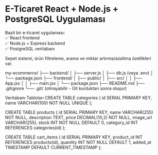 # E-Ticaret React + Node.js + PostgreSQL Uygulaması

Basit bir e-ticaret uygulaması:  
✅ React frontend  
✅ Node.js + Express backend  
✅ PostgreSQL veritabanı  

Sepet sistemi, ürün filtreleme, arama ve miktar artırma/azaltma özellikleri var.



my-ecommerce/
├── backend/
│   ├── server.js
│   ├── db.js (veya .env)
│   └── package.json
├── frontend/
│   ├── public/
│   ├── src/
│   │   ├── App.jsx
│   │   ├── main.jsx
│   └── package.json
├── README.md
├── .gitignore
└── .git/ (olmayabilir - Git kurduktan sonra oluşur)
 
 
Veritabanı Tabloları
CREATE TABLE categories (
    id SERIAL PRIMARY KEY,
    name VARCHAR(100) NOT NULL UNIQUE
);

CREATE TABLE products (
    id SERIAL PRIMARY KEY,
    name VARCHAR(255) NOT NULL,
    description TEXT,
    price DECIMAL(10,2) NOT NULL,
    image_url VARCHAR(255),
    stock INT NOT NULL DEFAULT 0,
    category_id INT REFERENCES categories(id)
);

CREATE TABLE cart_items (
    id SERIAL PRIMARY KEY,
    product_id INT REFERENCES products(id),
    quantity INT NOT NULL DEFAULT 1,
    added_at TIMESTAMP DEFAULT CURRENT_TIMESTAMP
);
